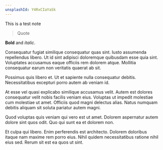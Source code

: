 ```yaml
---
unsplashId: Y4RxCIaYaSk
---
```

This is a test note

> Quote

**Bold** and _italic_.

Consequatur fugiat similique consequatur quas sint. Iusto assumenda repellendus libero. Ut id sint adipisci doloremque quibusdam esse quia sint. Voluptates accusamus eaque officiis rem dolorem atque. Mollitia consequatur earum non veritatis quaerat ab sit.

Possimus quis libero et. Ut et sapiente nulla consequatur debitis. Necessitatibus excepturi porro autem ab veniam id.

At esse vel quasi explicabo similique accusamus velit. Autem est dolores consequatur velit nobis facilis veniam eius. Voluptas ut impedit molestiae cum molestiae ut amet. Officiis quod magni delectus alias. Natus numquam debitis aliquam sit soluta pariatur autem magni.

Quod voluptas quis veniam qui vero est ut amet. Dolorem aspernatur autem dolore sint quos odit. Quo qui sunt ea et dolorem non.

Et culpa qui libero. Enim perferendis est architecto. Dolorem doloribus itaque nam maxime rem porro eius. Nihil quidem necessitatibus ratione nihil eius sed. Rerum sit est ea quos ut sint.

